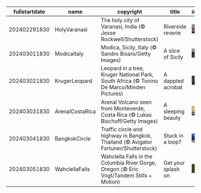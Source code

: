 |fullstartdate|name|copyright|title|image|
|--|--|--|--|--|
202402291830|HolyVaranasi|The holy city of Varanasi, India (© Jesse Rockwell/Shutterstock)|Riverside reverie|![](/en-IN/2024/03/202402291830HolyVaranasi.jpg)|
202403011830|ModicaItaly|Modica, Sicily, Italy (© Sandro Bisaro/Getty Images)|A slice of Sicily|![](/en-IN/2024/03/202403011830ModicaItaly.jpg)|
202403021830|KrugerLeopard|Leopard in a tree, Kruger National Park, South Africa (© Tonino De Marco/Minden Pictures)|A dappled acrobat|![](/en-IN/2024/03/202403021830KrugerLeopard.jpg)|
202403031830|ArenalCostaRica|Arenal Volcano seen from Monteverde, Costa Rica (© Lukas Bischoff/Getty Images)|A sleeping beauty|![](/en-IN/2024/03/202403031830ArenalCostaRica.jpg)|
202403041830|BangkokCircle|Traffic circle and highway in Bangkok, Thailand (© Avigator Fortuner/Shutterstock)|Stuck in a loop?|![](/en-IN/2024/03/202403041830BangkokCircle.jpg)|
202403051830|WahclellaFalls|Wahclella Falls in the Columbia River Gorge, Oregon (© Eric Vogt/Tandem Stills + Motion)|Get your splash on|![](/en-IN/2024/03/202403051830WahclellaFalls.jpg)|
